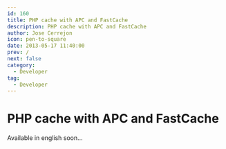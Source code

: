```yaml
---
id: 160
title: PHP cache with APC and FastCache
description: PHP cache with APC and FastCache
author: Jose Cerrejon
icon: pen-to-square
date: 2013-05-17 11:40:00
prev: /
next: false
category:
  - Developer
tag:
  - Developer
---
```


# PHP cache with APC and FastCache

Available in english soon...
